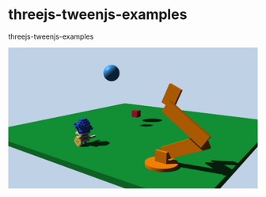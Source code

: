 # threejs-tweenjs-examples
threejs-tweenjs-examples

![Screenshot](https://github.com/tamani-coding/threejs-tweenjs-examples/blob/main/screenshot.png?raw=true)
